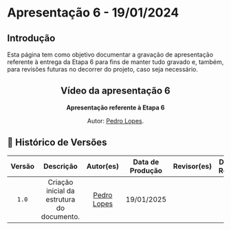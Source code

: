 # Apresentação 6 - 19/01/2024

## Introdução 
Esta página tem como objetivo documentar a gravação de apresentação referente à entrega da Etapa 6 para fins de manter tudo gravado e, também, para revisões futuras no decorrer do projeto, caso seja necessário.



<center>

## Vídeo da apresentação 6

<div align="center">
    <p><strong>Apresentação referente à Etapa 6</strong></p>
</div>



<div align="center">
    <p>Autor: <a href="https://github.com/pLopess">Pedro Lopes</a>.</p>
</div>

</center>



## 📑 Histórico de Versões
| Versão | Descrição | Autor(es) | Data de Produção | Revisor(es) | Data de Revisão |   
| :----: | :-------: | :-------: | :--------------: | :---------: | :-------------: |
| `1.0`  | Criação inicial da estrutura do documento.  | [Pedro Lopes](https://github.com/pLopess) | 19/01/2025 |  |  |


